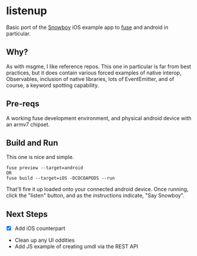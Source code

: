 # listenup

Basic port of the [Snowboy](https://github.com/Kitt-AI/snowboy) iOS example app to [fuse](https://www.fusetools.com) and android in particular.

## Why?

As with msgme, I like reference repos. This one in particular is far from best practices, but it does contain various forced examples of native interop, Observables, inclusion of native libraries, lots of EventEmitter, and of course, a keyword spotting capability.

## Pre-reqs

A working fuse development environment, and physical android device with an armv7 chipset.

## Build and Run

This one is nice and simple.

```
fuse preview --target=android
OR
fuse build --target=iOS -DCOCOAPODS --run
```

That'll fire it up loaded onto your connected android device. Once running, click the "listen" button, and as the instructions indicate, "Say Snowboy".


## Next Steps

- [x] Add iOS counterpart
- Clean up any UI oddities
- Add JS example of creating umdl via the REST API

